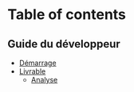 # Table of contents

## Guide du développeur

- [Démarrage](getting-started.md)
- [Livrable](bundle/index.md)
  - [Analyse](https://inseefrlab.github.io/onyxia-ui/bundle-report.html)
